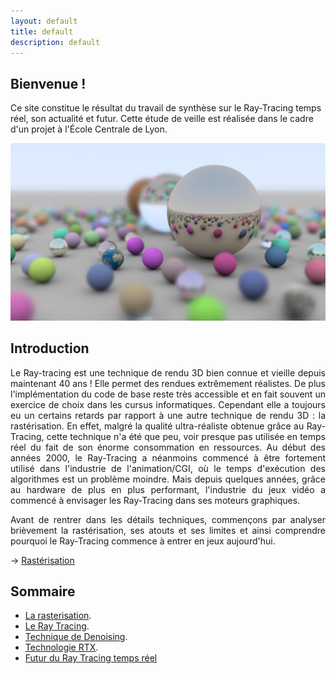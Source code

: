 ```yaml
---
layout: default
title: default
description: default
---
```


## Bienvenue !

Ce site constitue le résultat du travail de synthèse sur le Ray-Tracing temps réel, son actualité et futur. Cette étude de veille est réalisée dans le cadre d'un projet à l'École Centrale de Lyon.

![Image](img_intro.png)

## Introduction 

<p style='text-align: justify;'> 
    Le Ray-tracing est une technique de rendu 3D bien connue et vieille depuis maintenant 40 ans ! Elle permet des rendues extrêmement réalistes. De plus l'implémentation du code de base reste très accessible et en fait souvent un exercice de choix dans les cursus informatiques. Cependant elle a toujours eu un certains retards par rapport à une autre technique de rendu 3D : la rastérisation. En effet, malgré la qualité ultra-réaliste obtenue grâce au Ray-Tracing, cette technique n'a été que peu, voir presque pas utilisée en temps réel du fait de son énorme consommation en ressources. Au début des années 2000, le Ray-Tracing a néanmoins commencé à être fortement utilisé dans l'industrie de l'animation/CGI, où le temps d'exécution des algorithmes est un problème moindre. Mais depuis quelques années, grâce au hardware de plus en plus performant, l'industrie du jeux vidéo a commencé à envisager les Ray-Tracing dans ses moteurs graphiques. 
</p>
<p style='text-align: justify;'> 
  Avant de rentrer dans les détails techniques, commençons par analyser brièvement la rastérisation, ses atouts et ses limites et ainsi comprendre pourquoi le Ray-Tracing commence à entrer en jeux aujourd'hui.  
</p>
<p style='text-align: justify;'> 
→ <a href="./rasterization.html"> Rastérisation </a>
</p>

## Sommaire
- [La rasterisation](./rasterization.md).
- [Le Ray Tracing](./raytracing.md).
- [Technique de Denoising](./rt_denoising.md).
- [Technologie RTX](./rtx.md).
- <a href="https://daniel-dht.github.io/VeilleECL/rtx.html#destinationLinkName">Futur du Ray Tracing temps réel </a>
